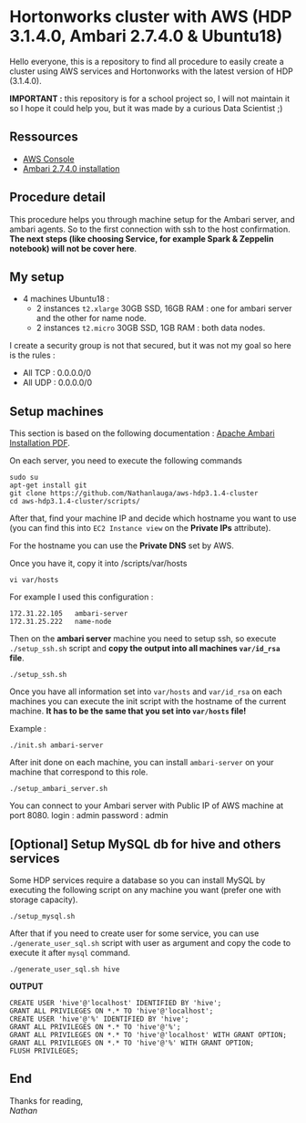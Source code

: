 # Hortonworks cluster with AWS (HDP 3.1.4.0, Ambari 2.7.4.0 & Ubuntu18)

Hello everyone, this is a repository to find all procedure to easily create a cluster using AWS services and Hortonworks with the latest version of HDP (3.1.4.0).

**IMPORTANT :** this repository is for a school project so, I will not maintain it so I hope it could help you, but it was made by a curious Data Scientist ;) 

## Ressources

* [AWS Console](https://aws.amazon.com/console/)
* [Ambari 2.7.4.0 installation](https://docs.cloudera.com/HDPDocuments/Ambari-2.7.4.0/bk_ambari-installation/content/ch_Getting_Ready.html)

## Procedure detail

This procedure helps you through machine setup for the Ambari server, and ambari agents. So to the first connection with ssh to the host confirmation. **The next steps (like choosing Service, for example Spark & Zeppelin notebook) will not be cover here**.

## My setup

* 4 machines Ubuntu18 :
    * 2 instances `t2.xlarge` 30GB SSD, 16GB RAM : one for ambari server and the other for name node.
    * 2 instances `t2.micro` 30GB SSD, 1GB RAM : both data nodes.

I create a security group is not that secured, but it was not my goal so here is the rules :
* All TCP : 0.0.0.0/0
* All UDP : 0.0.0.0/0

## Setup machines

This section is based on the following documentation : [Apache Ambari Installation
PDF](https://docs.cloudera.com/HDPDocuments/Ambari-2.7.4.0/bk_ambari-installation/content/ch_Getting_Ready.html).

On each server, you need to execute the following commands
```
sudo su
apt-get install git
git clone https://github.com/Nathanlauga/aws-hdp3.1.4-cluster
cd aws-hdp3.1.4-cluster/scripts/
```

After that, find your machine IP and decide which hostname you want to use (you can find this into `EC2 Instance view` on the **Private IPs** attribute).

For the hostname you can use the **Private DNS** set by AWS.

Once you have it, copy it into /scripts/var/hosts
```
vi var/hosts
```

For example I used this configuration :
```
172.31.22.105   ambari-server
172.31.25.222   name-node 
```

Then on the **ambari server** machine you need to setup ssh, so execute `./setup_ssh.sh` script and **copy the output into all machines `var/id_rsa` file**.

```
./setup_ssh.sh
```

Once you have all information set into `var/hosts` and `var/id_rsa` on each machines you can execute the init script with the hostname of the current machine. **It has to be the same that you set into `var/hosts` file!**

Example : 
```
./init.sh ambari-server
```

After init done on each machine, you can install `ambari-server` on your machine that correspond to this role.
```
./setup_ambari_server.sh
```

You can connect to your Ambari server with Public IP of AWS machine at port 8080.
    login : admin
    password : admin

## [Optional] Setup MySQL db for hive and others services

Some HDP services require a database so you can install MySQL by executing the following script on any machine you want (prefer one with storage capacity).

```
./setup_mysql.sh
```

After that if you need to create user for some service, you can use `./generate_user_sql.sh` script with user as argument and copy the code to execute it after `mysql` command.

```
./generate_user_sql.sh hive
```

**OUTPUT** 
```
CREATE USER 'hive'@'localhost' IDENTIFIED BY 'hive';
GRANT ALL PRIVILEGES ON *.* TO 'hive'@'localhost';
CREATE USER 'hive'@'%' IDENTIFIED BY 'hive';
GRANT ALL PRIVILEGES ON *.* TO 'hive'@'%';
GRANT ALL PRIVILEGES ON *.* TO 'hive'@'localhost' WITH GRANT OPTION;
GRANT ALL PRIVILEGES ON *.* TO 'hive'@'%' WITH GRANT OPTION;
FLUSH PRIVILEGES;
```

## End
Thanks for reading,\
*Nathan*